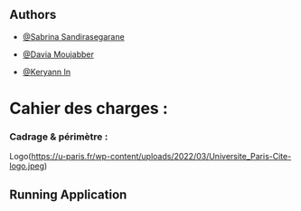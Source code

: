 ## Authors


- [@Sabrina Sandirasegarane](https://github.com/sabrinasandi)

- [@Davia Moujabber](https://github.com/Moujabber)

- [@Keryann In](https://github.com/Sayanox)


# Cahier des charges : 

### Cadrage & périmètre :


Logo(https://u-paris.fr/wp-content/uploads/2022/03/Universite_Paris-Cite-logo.jpeg)

## Running Application

